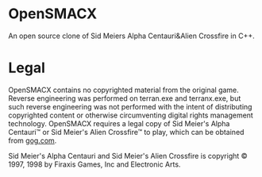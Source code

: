 OpenSMACX
=========

An open source clone of Sid Meiers Alpha Centauri&amp;Alien Crossfire in C++.

Legal
=========

OpenSMACX contains no copyrighted material from the original game. Reverse engineering was performed on terran.exe and terranx.exe, but such reverse engineering was not performed with the intent of distributing copyrighted content or otherwise circumventing digital rights management technology. OpenSMACX requires a legal copy of Sid Meier's Alpha Centauri™ or Sid Meier's Alien Crossfire™ to play, which can be obtained from [gog.com](http://www.gog.com/game/sid_meiers_alpha_centauri).

Sid Meier's Alpha Centauri and Sid Meier's Alien Crossfire is copyright © 1997, 1998 by Firaxis Games, Inc and Electronic Arts.
